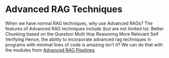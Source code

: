 # Advanced RAG Techniques

When we have normal RAG techniques, why use Advanced RAGs? The features of Advanced RAG techniques include (but are not limited to):
  Better Chunking based on the Question
  Multi Hop Reasoning
  More Relevant
  Self Verifying
Hence, the ability to incorporate advanced rag techniques in programs with minimal lines of code is amazing isn't it? 
We can do that with the modules from [Advanced RAG Pipelines](../Module-By-Module%20Deep%20Dive/Complete_RAG_Pipeline.md)

